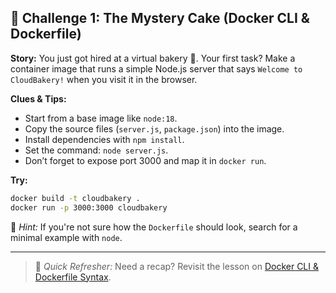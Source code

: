 ## 🧩 **Challenge 1: The Mystery Cake (Docker CLI & Dockerfile)**

**Story:**
You just got hired at a virtual bakery 🍰. Your first task? Make a container image that runs a simple Node.js server that says `Welcome to CloudBakery!` when you visit it in the browser.

**Clues & Tips:**

* Start from a base image like `node:18`.
* Copy the source files (`server.js`, `package.json`) into the image.
* Install dependencies with `npm install`.
* Set the command: `node server.js`.
* Don’t forget to expose port 3000 and map it in `docker run`.

**Try:**

```bash
docker build -t cloudbakery .
docker run -p 3000:3000 cloudbakery
```

🧠 *Hint:* If you're not sure how the `Dockerfile` should look, search for a minimal example with `node`.

---
> 🔁 *Quick Refresher:* Need a recap? Revisit the lesson on [Docker CLI & Dockerfile Syntax](02-docker.md#1-docker-cli-dockerfile-syntax).